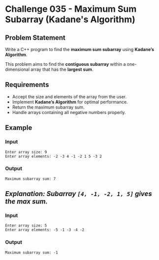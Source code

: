 # Challenge 035 - Maximum Sum Subarray (Kadane's Algorithm)

## Problem Statement

Write a C++ program to find the **maximum sum subarray** using **Kadane’s Algorithm**.

This problem aims to find the **contiguous subarray** within a one-dimensional array that has the **largest sum**.

## Requirements

- Accept the size and elements of the array from the user.
- Implement **Kadane’s Algorithm** for optimal performance.
- Return the maximum subarray sum.
- Handle arrays containing all negative numbers properly.

## Example

### Input
```
Enter array size: 9  
Enter array elements: -2 -3 4 -1 -2 1 5 -3 2
```
### Output
```
Maximum subarray sum: 7
```
_Explanation: Subarray `[4, -1, -2, 1, 5]` gives the max sum._
---
### Input
```
Enter array size: 5  
Enter array elements: -5 -1 -3 -4 -2
```
### Output
```
Maximum subarray sum: -1
```
